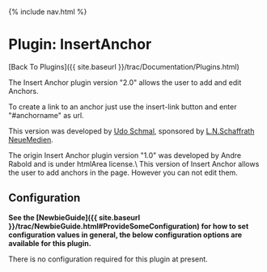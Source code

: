 {% include nav.html %}

# Plugin: InsertAnchor

[Back To Plugins]({{ site.baseurl }}/trac/Documentation/Plugins.html)

The Insert Anchor plugin version "2.0" allows the user to add and edit Anchors.

To create a link to an anchor just use the insert-link button and enter "#anchorname" as url.

This version was developed by [Udo Schmal](http://www.schaffrath-neuemedien.de), sponsored by [L.N.Schaffrath NeueMedien](http://www.schaffrath-neuemedien.de).

The origin Insert Anchor plugin version "1.0" was developed by Andre Rabold and is under htmlArea license.\\
This version of Insert Anchor allows the user to add anchors in the page. However you can not edit them.


## Configuration

**See the [NewbieGuide]({{ site.baseurl }}/trac/NewbieGuide.html#ProvideSomeConfiguration) for how to set configuration values in general, the below configuration options are available for this plugin.**

There is no configuration required for this plugin at present.
